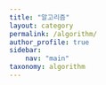 ```yaml
---
title: "알고리즘"
layout: category
permalink: /algorithm/
author_profile: true
sidebar: 
    nav: "main"
taxonomy: algorithm
---
```

